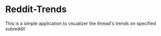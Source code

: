 # Reddit-Trends
 This is a simple application to visualizer the thread's trends on specified subreddit
